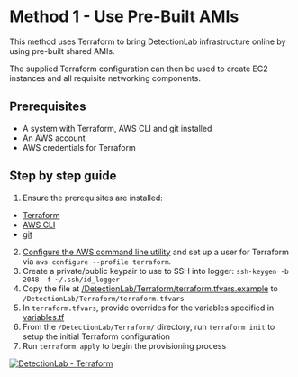 # Method 1 - Use Pre-Built AMIs

This method uses Terraform to bring DetectionLab infrastructure online by using pre-built shared AMIs.

The supplied Terraform configuration can then be used to create EC2 instances and all requisite networking components.

## Prerequisites
* A system with Terraform, AWS CLI and git installed
* An AWS account
* AWS credentials for Terraform

## Step by step guide

1. Ensure the prerequisites are installed:
  * [Terraform](https://www.terraform.io/downloads.html)
  * [AWS CLI](https://docs.aws.amazon.com/cli/latest/userguide/cli-chap-install.html)
  * [git](https://git-scm.com/book/en/v2/Getting-Started-Installing-Git)
2. [Configure the AWS command line utility](https://docs.aws.amazon.com/polly/latest/dg/setup-aws-cli.html) and set up a user for Terraform via `aws configure --profile terraform`.
3. Create a private/public keypair to use to SSH into logger: `ssh-keygen -b 2048 -f ~/.ssh/id_logger`
4. Copy the file at [/DetectionLab/Terraform/terraform.tfvars.example](./terraform.tfvars.example) to `/DetectionLab/Terraform/terraform.tfvars`
5. In `terraform.tfvars`, provide overrides for the variables specified in [variables.tf](./variables.tf)
6. From the `/DetectionLab/Terraform/` directory, run `terraform init` to setup the initial Terraform configuration
7. Run `terraform apply` to begin the provisioning process

[![DetectionLab - Terraform](https://i.vimeocdn.com/video/777172792_640.webp)](https://vimeo.com/331695321)
